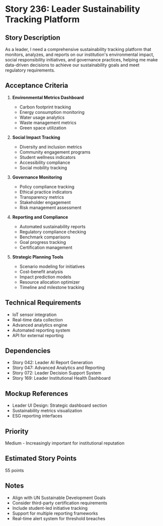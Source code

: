# Story 236: Leader Sustainability Tracking Platform

## Story Description
As a leader, I need a comprehensive sustainability tracking platform that monitors, analyzes, and reports on our institution's environmental impact, social responsibility initiatives, and governance practices, helping me make data-driven decisions to achieve our sustainability goals and meet regulatory requirements.

## Acceptance Criteria
1. **Environmental Metrics Dashboard**
   - Carbon footprint tracking
   - Energy consumption monitoring
   - Water usage analytics
   - Waste management metrics
   - Green space utilization

2. **Social Impact Tracking**
   - Diversity and inclusion metrics
   - Community engagement programs
   - Student wellness indicators
   - Accessibility compliance
   - Social mobility tracking

3. **Governance Monitoring**
   - Policy compliance tracking
   - Ethical practice indicators
   - Transparency metrics
   - Stakeholder engagement
   - Risk management assessment

4. **Reporting and Compliance**
   - Automated sustainability reports
   - Regulatory compliance checking
   - Benchmark comparisons
   - Goal progress tracking
   - Certification management

5. **Strategic Planning Tools**
   - Scenario modeling for initiatives
   - Cost-benefit analysis
   - Impact prediction models
   - Resource allocation optimizer
   - Timeline and milestone tracking

## Technical Requirements
- IoT sensor integration
- Real-time data collection
- Advanced analytics engine
- Automated reporting system
- API for external reporting

## Dependencies
- Story 042: Leader AI Report Generation
- Story 047: Advanced Analytics and Reporting
- Story 072: Leader Decision Support System
- Story 169: Leader Institutional Health Dashboard

## Mockup References
- Leader UI Design: Strategic dashboard section
- Sustainability metrics visualization
- ESG reporting interfaces

## Priority
Medium - Increasingly important for institutional reputation

## Estimated Story Points
55 points

## Notes
- Align with UN Sustainable Development Goals
- Consider third-party certification requirements
- Include student-led initiative tracking
- Support for multiple reporting frameworks
- Real-time alert system for threshold breaches